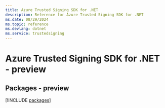 ```yaml
---
title: Azure Trusted Signing SDK for .NET
description: Reference for Azure Trusted Signing SDK for .NET
ms.date: 08/29/2024
ms.topic: reference
ms.devlang: dotnet
ms.service: trustedsigning
---
```

# Azure Trusted Signing SDK for .NET - preview
## Packages - preview
[!INCLUDE [packages](trusted-signing-index.md)]